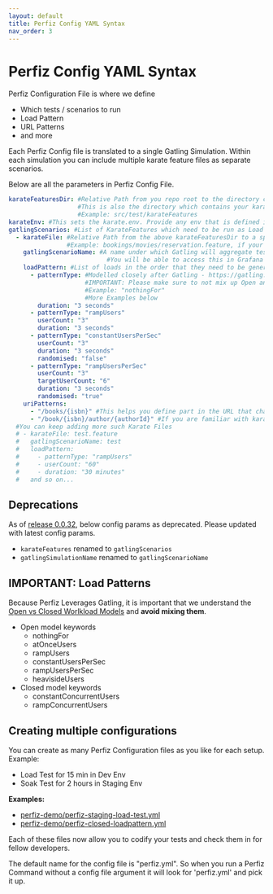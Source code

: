 ```yaml
---
layout: default
title: Perfiz Config YAML Syntax
nav_order: 3
---
```


# Perfiz Config YAML Syntax

Perfiz Configuration File is where we define
* Which tests / scenarios to run
* Load Pattern
* URL Patterns
* and more

Each Perfiz Config file is translated to a single Gatling Simulation. Within each simulation you can include multiple karate feature files as separate scenarios.

Below are all the parameters in Perfiz Config File.

```yaml
karateFeaturesDir: #Relative Path from you repo root to the directory containing Karate Feature Files
                   #This is also the directory which contains your karate-config.js, Perfiz will make sure this file gets picked up by Karate Gatling
                   #Example: src/test/karateFeatures
karateEnv: #This sets the karate.env. Provide any env that is defined in your karate-config.js that resides in the above "karateFeaturesDir"
gatlingScenarios: #List of KarateFeatures which need to be run as Load Tests
  - karateFile: #Relative Path from the above karateFeaturesDir to a specific Karate Feature file
                #Example: bookings/movies/reservation.feature, if your overall directory structure is <repo-root>/src/test/karateFeatures/bookings/movies/reservation.feature
    gatlingScenarioName: #A name under which Gatling will aggregate test metrics, prefer a short descriptive name without spaces
                           #You will be able to access this in Grafana under the same name through InfluxDB DataSource
    loadPattern: #List of loads in the order that they need to be generated
      - patternType: #Modelled closely after Gatling - https://gatling.io/docs/current/general/simulation_setup/
                     #IMPORTANT: Please make sure to not mix up Open and Closed models as mentioned in above Gatling Documentation
                     #Example: "nothingFor"
                     #More Examples below
        duration: "3 seconds"
      - patternType: "rampUsers"
        userCount: "3"
        duration: "3 seconds"
      - patternType: "constantUsersPerSec"
        userCount: "3"
        duration: "3 seconds"
        randomised: "false"
      - patternType: "rampUsersPerSec"
        userCount: "3"
        targetUserCount: "6"
        duration: "3 seconds"
        randomised: "true"
    uriPatterns:
      - "/books/{isbn}" #This helps you define part in the URL that change, Gatling will capture this as a single URL with varius parameters for ISBN
      - "/book/{isbn}/author/{authorId}" #If you are familiar with karate-gatling then this is similar to Karate Protocol - https://intuit.github.io/karate/karate-gatling/#usage
  #You can keep adding more such Karate Files
  # - karateFile: test.feature
  #   gatlingScenarioName: test
  #   loadPattern:
  #     - patternType: "rampUsers"
  #     - userCount: "60"
  #     - duration: "30 minutes"
  #   and so on...
```

## Deprecations

As of [release 0.0.32](https://github.com/znsio/perfiz/releases/tag/0.0.32), below config params as deprecated. Please updated with latest config params.
* ```karateFeatures``` renamed to ```gatlingScenarios```
* ```gatlingSimulationName``` renamed to ```gatlingScenarioName```

## **IMPORTANT:** Load Patterns

Because Perfiz Leverages Gatling, it is important that we understand the [Open vs Closed Worlkload Models](https://gatling.io/docs/current/general/simulation_setup/) and **avoid mixing them**.

* Open model keywords
  * nothingFor
  * atOnceUsers
  * rampUsers
  * constantUsersPerSec
  * rampUsersPerSec
  * heavisideUsers
* Closed model keywords
  * constantConcurrentUsers
  * rampConcurrentUsers

## Creating multiple configurations

You can create as many Perfiz Configuration files as you like for each setup. Example:
* Load Test for 15 min in Dev Env
* Soak Test for 2 hours in Staging Env

**Examples:**
* [perfiz-demo/perfiz-staging-load-test.yml](https://github.com/znsio/perfiz-demo/blob/main/perfiz-staging-load-test.yml)
* [perfiz-demo/perfiz-closed-loadpattern.yml](https://github.com/znsio/perfiz-demo/blob/main/perfiz-closed-loadpattern.yml)

Each of these files now allow you to codify your tests and check them in for fellow developers.

The default name for the config file is "perfiz.yml". So when you run a Perfiz Command without a config file argument it will look for 'perfiz.yml' and pick it up.